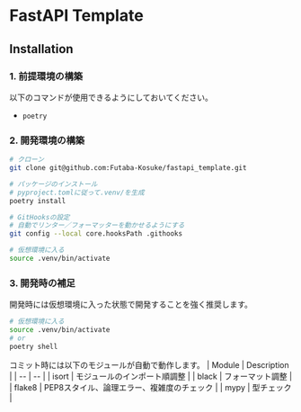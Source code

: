 # FastAPI Template

## Installation

### 1. 前提環境の構築
以下のコマンドが使用できるようにしておいてください。
- `poetry`

### 2. 開発環境の構築
```sh
# クローン
git clone git@github.com:Futaba-Kosuke/fastapi_template.git

# パッケージのインストール
# pyproject.tomlに従って.venv/を生成
poetry install

# GitHooksの設定
# 自動でリンター／フォーマッターを動かせるようにする
git config --local core.hooksPath .githooks

# 仮想環境に入る
source .venv/bin/activate
```

### 3. 開発時の補足
開発時には仮想環境に入った状態で開発することを強く推奨します。
```sh
# 仮想環境に入る
source .venv/bin/activate
# or
poetry shell
```

コミット時には以下のモジュールが自動で動作します。
| Module | Description |
| -- | -- |
| isort | モジュールのインポート順調整 |
| black | フォーマット調整 |
| flake8 | PEP8スタイル、論理エラー、複雑度のチェック |
| mypy | 型チェック |
